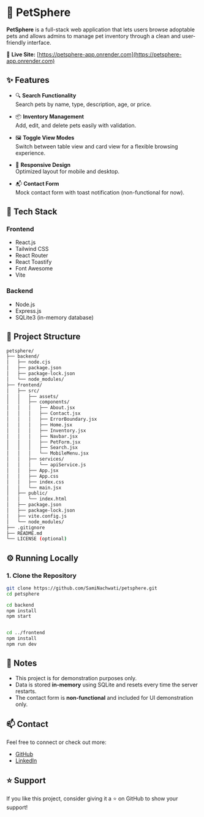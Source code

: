 # 🐾 PetSphere

**PetSphere** is a full-stack web application that lets users browse adoptable pets and allows admins to manage pet inventory through a clean and user-friendly interface.

🔗 **Live Site:** [https://petsphere-app.onrender.com](https://petsphere-app.onrender.com)



## ✨ Features

- 🔍 **Search Functionality**  
  Search pets by name, type, description, age, or price.

- 📦 **Inventory Management**  
  Add, edit, and delete pets easily with validation.

- 🖼️ **Toggle View Modes**  
  Switch between table view and card view for a flexible browsing experience.

- 📱 **Responsive Design**  
  Optimized layout for mobile and desktop.

- 📬 **Contact Form**  
  Mock contact form with toast notification (non-functional for now).



## 🧱 Tech Stack

### Frontend
- React.js
- Tailwind CSS
- React Router
- React Toastify
- Font Awesome
- Vite

### Backend
- Node.js
- Express.js
- SQLite3 (in-memory database)



## 📁 Project Structure

```bash
petsphere/
├── backend/
│   ├── node.cjs
│   ├── package.json
│   ├── package-lock.json
│   └── node_modules/
├── frontend/
│   ├── src/
│   │   ├── assets/
│   │   ├── components/
│   │   │   ├── About.jsx
│   │   │   ├── Contact.jsx
│   │   │   ├── ErrorBoundary.jsx
│   │   │   ├── Home.jsx
│   │   │   ├── Inventory.jsx
│   │   │   ├── Navbar.jsx
│   │   │   ├── PetForm.jsx
│   │   │   ├── Search.jsx
│   │   │   └── MobileMenu.jsx
│   │   ├── services/
│   │   │   └── apiService.js
│   │   ├── App.jsx
│   │   ├── App.css
│   │   ├── index.css
│   │   └── main.jsx
│   ├── public/
│   │   └── index.html
│   ├── package.json
│   ├── package-lock.json
│   ├── vite.config.js
│   └── node_modules/
├── .gitignore
├── README.md
└── LICENSE (optional)
```


## ⚙️ Running Locally

### 1. Clone the Repository

```bash
git clone https://github.com/SamiNachwati/petsphere.git
cd petsphere

cd backend
npm install
npm start


cd ../frontend
npm install
npm run dev

```

## 🧾 Notes

- This project is for demonstration purposes only.
- Data is stored **in-memory** using SQLite and resets every time the server restarts.
- The contact form is **non-functional** and included for UI demonstration only.



## 📫 Contact

Feel free to connect or check out more:

- [GitHub](https://github.com/SamiNachwati)
- [LinkedIn](https://www.linkedin.com/in/sami-nachwati-519288264/)



## ⭐️ Support

If you like this project, consider giving it a ⭐️ on GitHub to show your support!
